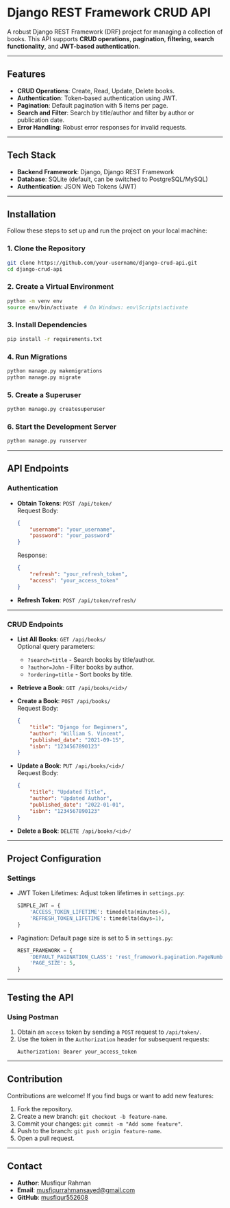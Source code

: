 
# Django REST Framework CRUD API

A robust Django REST Framework (DRF) project for managing a collection of books. This API supports **CRUD operations**, **pagination**, **filtering**, **search functionality**, and **JWT-based authentication**.

---

## Features

- **CRUD Operations**: Create, Read, Update, Delete books.
- **Authentication**: Token-based authentication using JWT.
- **Pagination**: Default pagination with 5 items per page.
- **Search and Filter**: Search by title/author and filter by author or publication date.
- **Error Handling**: Robust error responses for invalid requests.

---

## Tech Stack

- **Backend Framework**: Django, Django REST Framework
- **Database**: SQLite (default, can be switched to PostgreSQL/MySQL)
- **Authentication**: JSON Web Tokens (JWT)

---

## Installation

Follow these steps to set up and run the project on your local machine:

### 1. Clone the Repository
```bash
git clone https://github.com/your-username/django-crud-api.git
cd django-crud-api
```

### 2. Create a Virtual Environment
```bash
python -m venv env
source env/bin/activate  # On Windows: env\Scripts\activate
```

### 3. Install Dependencies
```bash
pip install -r requirements.txt
```

### 4. Run Migrations
```bash
python manage.py makemigrations
python manage.py migrate
```

### 5. Create a Superuser
```bash
python manage.py createsuperuser
```

### 6. Start the Development Server
```bash
python manage.py runserver
```

---

## API Endpoints

### Authentication
- **Obtain Tokens**: `POST /api/token/`  
  Request Body:
  ```json
  {
      "username": "your_username",
      "password": "your_password"
  }
  ```
  Response:
  ```json
  {
      "refresh": "your_refresh_token",
      "access": "your_access_token"
  }
  ```
- **Refresh Token**: `POST /api/token/refresh/`

---

### CRUD Endpoints

- **List All Books**: `GET /api/books/`  
  Optional query parameters:
  - `?search=title` - Search books by title/author.
  - `?author=John` - Filter books by author.
  - `?ordering=title` - Sort books by title.

- **Retrieve a Book**: `GET /api/books/<id>/`

- **Create a Book**: `POST /api/books/`  
  Request Body:
  ```json
  {
      "title": "Django for Beginners",
      "author": "William S. Vincent",
      "published_date": "2021-09-15",
      "isbn": "1234567890123"
  }
  ```

- **Update a Book**: `PUT /api/books/<id>/`  
  Request Body:
  ```json
  {
      "title": "Updated Title",
      "author": "Updated Author",
      "published_date": "2022-01-01",
      "isbn": "1234567890123"
  }
  ```

- **Delete a Book**: `DELETE /api/books/<id>/`

---

## Project Configuration

### Settings

- JWT Token Lifetimes:
  Adjust token lifetimes in `settings.py`:
  ```python
  SIMPLE_JWT = {
      'ACCESS_TOKEN_LIFETIME': timedelta(minutes=5),
      'REFRESH_TOKEN_LIFETIME': timedelta(days=1),
  }
  ```

- Pagination:
  Default page size is set to 5 in `settings.py`:
  ```python
  REST_FRAMEWORK = {
      'DEFAULT_PAGINATION_CLASS': 'rest_framework.pagination.PageNumberPagination',
      'PAGE_SIZE': 5,
  }
  ```

---

## Testing the API

### Using Postman
1. Obtain an `access` token by sending a `POST` request to `/api/token/`.
2. Use the token in the `Authorization` header for subsequent requests:
   ```
   Authorization: Bearer your_access_token
   ```

---

## Contribution

Contributions are welcome! If you find bugs or want to add new features:
1. Fork the repository.
2. Create a new branch: `git checkout -b feature-name`.
3. Commit your changes: `git commit -m "Add some feature"`.
4. Push to the branch: `git push origin feature-name`.
5. Open a pull request.

---


## Contact

- **Author**: Musfiqur Rahman  
- **Email**: musfiqurrahmansayed@gmail.com 
- **GitHub**: [musfiqur552608](https://github.com/musfiqur552608)
